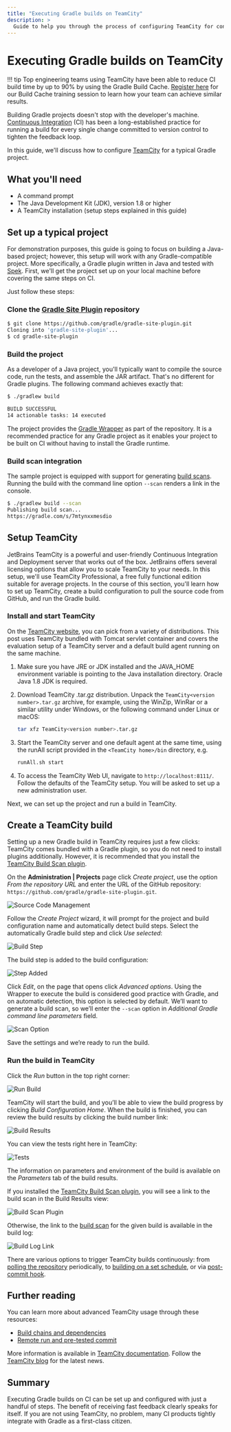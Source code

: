 ```yaml
---
title: "Executing Gradle builds on TeamCity"
description: >
  Guide to help you through the process of configuring TeamCity for continuous integration (Ci) with a typical Gradle project.
---
```


# Executing Gradle builds on TeamCity

!!! tip
     Top engineering teams using TeamCity have been able to reduce CI build time by up to 90% by using the Gradle Build Cache. [Register here](https://gradle.org/training/#build-cache-deep-dive) for our Build Cache training session to learn how your team can achieve similar results.

Building Gradle projects doesn't stop with the developer's machine. [Continuous Integration](https://en.wikipedia.org/wiki/Continuous_integration) (CI) has been a long-established practice for running a build for every single change committed to version control to tighten the feedback loop.

In this guide, we'll discuss how to configure [TeamCity](https://www.jetbrains.com/teamcity/) for a typical Gradle project.

## What you'll need

- A command prompt
- The Java Development Kit (JDK), version 1.8 or higher
- A TeamCity installation (setup steps explained in this guide)

## Set up a typical project

For demonstration purposes, this guide is going to focus on building a Java-based project; however, this setup will work with any Gradle-compatible project. More specifically, a Gradle plugin written in Java and tested with [Spek](https://www.spekframework.org/). First, we'll get the project set up on your local machine before covering the same steps on CI.

Just follow these steps:

### Clone the [Gradle Site Plugin](https://github.com/gradle/gradle-site-plugin) repository

```bash
$ git clone https://github.com/gradle/gradle-site-plugin.git
Cloning into 'gradle-site-plugin'...
$ cd gradle-site-plugin
```

### Build the project

As a developer of a Java project, you'll typically want to compile the source code, run the tests, and assemble the JAR artifact. That's no different for Gradle plugins. The following command achieves exactly that:

```bash
$ ./gradlew build

BUILD SUCCESSFUL
14 actionable tasks: 14 executed
```

The project provides the [Gradle Wrapper](https://docs.gradle.org/current/userguide/gradle_wrapper.html) as part of the repository. It is a recommended practice for any Gradle project as it enables your project to be built on CI without having to install the Gradle runtime.

### Build scan integration

The sample project is equipped with support for generating [build scans](https://scans.gradle.com/). Running the build with the command line option `--scan` renders a link in the console.

```bash
$ ./gradlew build --scan
Publishing build scan...
https://gradle.com/s/7mtynxxmesdio
```

## Setup TeamCity

JetBrains TeamCity is a powerful and user-friendly Continuous Integration and Deployment server that works out of the box. JetBrains offers several licensing options that allow you to scale TeamCity to your needs. In this setup, we'll use TeamCity Professional, a free fully functional edition suitable for average projects. In the course of this section, you'll learn how to set up TeamCity, create a build configuration to pull the source code from GitHub, and run the Gradle build.

### Install and start TeamCity

On the [TeamCity website](https://www.jetbrains.com/teamcity/download/), you can pick from a variety of distributions. This post uses TeamCity bundled with Tomcat servlet container and covers the evaluation setup of a TeamCity server and a default build agent running on the same machine.

1. Make sure you have JRE or JDK installed and the JAVA_HOME environment variable is pointing to the Java installation directory. Oracle Java 1.8 JDK is required.
2. Download TeamCity .tar.gz distribution. Unpack the `TeamCity<version number>.tar.gz` archive, for example, using the WinZip, WinRar or a similar utility under Windows, or the following command under Linux or macOS:

    ```bash
    tar xfz TeamCity<version number>.tar.gz
    ```

3. Start the TeamCity server and one default agent at the same time, using the runAll script provided in the `<TeamCity home>/bin` directory, e.g.

    ```bash
    runAll.sh start
    ```

4. To access the TeamCity Web UI, navigate to `http://localhost:8111/`. Follow the defaults of the TeamCity setup. You will be asked to set up a new administration user.

Next, we can set up the project and run a build in TeamCity.

## Create a TeamCity build

Setting up a new Gradle build in TeamCity requires just a few clicks: TeamCity comes bundled with a Gradle plugin, so you do not need to install plugins additionally. However, it is recommended that you install the [TeamCity Build Scan plugin](https://plugins.jetbrains.com/plugin/9326-gradle-build-scan-integration).

On the **Administration | Projects** page click _Create project_, use the option _From the repository URL_ and enter the URL of the GitHub repository: `https://github.com/gradle/gradle-site-plugin.git`.

![Source Code Management](images/teamcity-create-project.png)

Follow the _Create Project_ wizard, it will prompt for the project and build configuration name and automatically detect build steps. Select the automatically Gradle build step and click _Use selected_:

![Build Step](images/teamcity-build-step.png)

The build step is added to the build configuration:

![Step Added](images/teamcity-step-added.png)

Click _Edit_, on the page that opens click _Advanced options_. Using the Wrapper to execute the build is considered good practice with Gradle, and on automatic detection, this option is selected by default. We’ll want to generate a build scan, so we’ll enter the `--scan` option in _Additional Gradle command line parameters_ field.

![Scan Option](images/teamcity-scan.png)

Save the settings and we’re ready to run the build.

### Run the build in TeamCity

Click the _Run_ button in the top right corner:

![Run Build](images/teamcity-step-upd.png)

TeamCity will start the build, and you’ll be able to view the build progress by clicking _Build Configuration Home_. When the build is finished, you can review the build results by clicking the build number link:

![Build Results](images/teamcity-results.png)

You can view the tests right here in TeamCity:

![Tests](images/teamcity-tests.png)

The information on parameters and environment of the build is available on the _Parameters_ tab of the build results.

If you installed the [TeamCity Build Scan plugin](https://plugins.jetbrains.com/plugin/9326-gradle-build-scan-integration), you will see a link to the build scan in the Build Results view:

![Build Scan Plugin](images/teamcity-build-scan-plugin.png)

Otherwise, the link to the [build scan](https://scans.gradle.com) for the given build is available in the build log:

![Build Log Link](images/teamcity-log-link.png)

There are various options to trigger TeamCity builds continuously: from [polling the repository](https://www.jetbrains.com/help/teamcity/configuring-build-triggers.html) periodically, to [building on a set schedule](https://www.jetbrains.com/help/teamcity/configuring-schedule-triggers.html), or via [post-commit hook](https://www.jetbrains.com/help/teamcity/configuring-vcs-post-commit-hooks-for-teamcity.html).

## Further reading

You can learn more about advanced TeamCity usage through these resources:

- [Build chains and dependencies](https://www.jetbrains.com/help/teamcity/build-dependencies-setup.html)
- [Remote run and pre-tested commit](https://www.jetbrains.com/help/teamcity/pre-tested-delayed-commit.html)

More information is available in [TeamCity documentation](https://www.jetbrains.com/help/teamcity/teamcity-documentation.html). Follow the [TeamCity blog](https://blog.jetbrains.com/teamcity/) for the latest news.

## Summary

Executing Gradle builds on CI can be set up and configured with just a handful of steps. The benefit of receiving fast feedback clearly speaks for itself. If you are not using TeamCity, no problem, many CI products tightly integrate with Gradle as a first-class citizen.